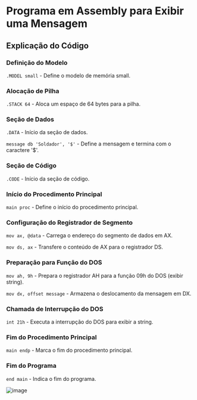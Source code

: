 # Programa em Assembly para Exibir uma Mensagem

## Explicação do Código

### Definição do Modelo
`.MODEL small` - Define o modelo de memória small.

### Alocação de Pilha
`.STACK 64` - Aloca um espaço de 64 bytes para a pilha.

### Seção de Dados
`.DATA` - Início da seção de dados.

`message db 'Soldador', '$'` - Define a mensagem e termina com o caractere '$'.

### Seção de Código
`.CODE` - Início da seção de código.

### Início do Procedimento Principal
`main proc` - Define o início do procedimento principal.

### Configuração do Registrador de Segmento
`mov ax, @data` - Carrega o endereço do segmento de dados em AX.

`mov ds, ax` - Transfere o conteúdo de AX para o registrador DS.

### Preparação para Função do DOS
`mov ah, 9h` - Prepara o registrador AH para a função 09h do DOS (exibir string).

`mov dx, offset message` - Armazena o deslocamento da mensagem em DX.

### Chamada de Interrupção do DOS
`int 21h` - Executa a interrupção do DOS para exibir a string.

### Fim do Procedimento Principal
`main endp` - Marca o fim do procedimento principal.

### Fim do Programa
`end main` - Indica o fim do programa.

![image](https://github.com/Matheus-Bertol/AssemblyAtividade02/assets/141282448/89da1a55-217f-4d21-ad30-71a1d18c1f6f)

